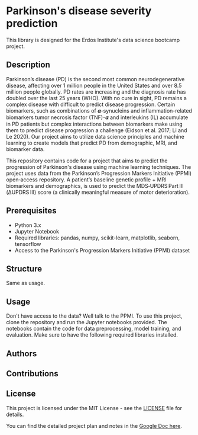 # Parkinson's disease severity prediction
This library is designed for the Erdos Institute's data science bootcamp project.
## Description

Parkinson’s disease (PD) is the second most common neurodegenerative disease, affecting over 1 million people in the United States and over 8.5 million people globally. PD rates are increasing and the diagnosis rate has doubled over the last 25 years (WHO). With no cure in sight, PD remains a complex disease with difficult to predict disease progression. Certain biomarkers, such as combinations of 𝜶-synucleins and inflammation-related biomarkers tumor necrosis factor (TNF)-𝜶 and interleukins (IL) accumulate in PD patients but complex interactions between biomarkers make using them to predict disease progression a challenge (Eidson et al. 2017; Li and Le 2020). Our project aims to utilize data science principles and machine learning to create models that predict PD from demographic, MRI, and biomarker data.

This repository contains code for a project that aims to predict the progression of Parkinson's disease using machine learning techniques. The project uses data from the Parkinson’s Progression Markers Initiative (PPMI) open‑access repository. A patient’s baseline genetic profile + MRI biomarkers and demographics, is used to predict the  MDS‑UPDRS Part III (ΔUPDRS III) score (a clinically meaningful measure of motor deterioration).


## Prerequisites
- Python 3.x
- Jupyter Notebook
- Required libraries: pandas, numpy, scikit-learn, matplotlib, seaborn, tensorflow
- Access to the Parkinson's Progression Markers Initiative (PPMI) dataset

## Structure
 Same as usage.

## Usage
Don't have access to the data? Well talk to the PPMI.
To use this project, clone the repository and run the Jupyter notebooks provided. The notebooks contain the code for data preprocessing, model training, and evaluation. Make sure to have the following required libraries installed.

## Authors

## Contributions

## License
This project is licensed under the MIT License - see the [LICENSE](LICENSE) file for details.


You can find the detailed project plan and notes in the [Google Doc here](https://docs.google.com/document/d/1Pox_YoBK9GUNJZH54kti41NTPybKZ4D_AR0d6gl4DaQ/edit?tab=t.0).
